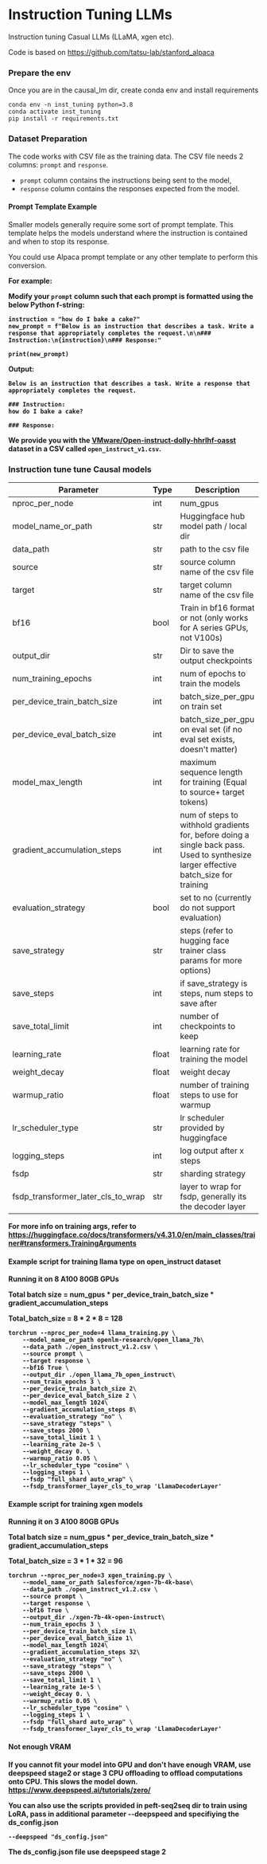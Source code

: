 # Instruction Tuning LLMs

Instruction tuning Casual LLMs (LLaMA, xgen etc). <br>

Code is based on https://github.com/tatsu-lab/stanford_alpaca

### Prepare the env
Once you are in the causal_lm dir, create conda env and install requirements
```
conda env -n inst_tuning python=3.8
conda activate inst_tuning
pip install -r requirements.txt
```


### Dataset Preparation

The code works with CSV file as the training data. The CSV file needs 2 columns: `prompt` and `response`.

- `prompt` column contains the instructions being sent to the model,
- `response` column contains the responses expected from the model.

#### Prompt Template Example

Smaller models generally require some sort of prompt template. This template helps the models understand where the instruction is contained and when to stop its response.

You could use Alpaca prompt template or any other template to perform this conversion.

<b> For example:

Modify your `prompt` column such that each prompt is formatted using the below Python f-string:

```
instruction = "how do I bake a cake?"
new_prompt = f"Below is an instruction that describes a task. Write a response that appropriately completes the request.\n\n### Instruction:\n{instruction}\n### Response:"

print(new_prompt)
```

Output:
```
Below is an instruction that describes a task. Write a response that appropriately completes the request.

### Instruction:
how do I bake a cake?

### Response:
```

We provide you with the [VMware/Open-instruct-dolly-hhrlhf-oasst](https://huggingface.co/datasets/VMware/open-instruct-v1-oasst-dolly-hhrlhf) dataset in a CSV called `open_instruct_v1.csv`.


### Instruction tune tune Causal models


| Parameter                            | Type   | Description                                                       |
|--------------------------------------|--------|-------------------------------------------------------------------|
| nproc_per_node                       | int    | num_gpus                                                          |
| model_name_or_path                   | str    | Huggingface hub model path / local dir                             |
| data_path                            | str    | path to the csv file                                              |
| source                               | str    | source column name of the csv file                                |
| target                               | str    | target column name of the csv file                                |
| bf16                                 | bool   | Train in bf16 format or not (only works for A series GPUs, not V100s) |
| output_dir                           | str    | Dir to save the output checkpoints                                |
| num_training_epochs                  | int    | num of epochs to train the models                                 |
| per_device_train_batch_size           | int    | batch_size_per_gpu on train set                                   |
| per_device_eval_batch_size            | int    | batch_size_per_gpu on eval set (if no eval set exists, doesn't matter) |
| model_max_length                     | int    | maximum sequence length for training (Equal to source+ target tokens) |
| gradient_accumulation_steps          | int    | num of steps to withhold gradients for, before doing a single back pass. Used to synthesize larger effective batch_size for training |
| evaluation_strategy                  | bool   | set to no (currently do not support evaluation)                   |
| save_strategy                        | str    | steps (refer to hugging face trainer class params for more options) |
| save_steps                           | int    | if save_strategy is steps, num steps to save after                 |
| save_total_limit                     | int    | number of checkpoints to keep                                     |
| learning_rate                        | float  | learning rate for training the model                              |
| weight_decay                         | float  | weight decay                                                      |
| warmup_ratio                         | float  | number of training steps to use for warmup                        |
| lr_scheduler_type                    | str    | lr scheduler provided by huggingface                              |
| logging_steps                        | int    | log output after x steps                                          |
| fsdp                                 | str    | sharding strategy                                                 |
| fsdp_transformer_later_cls_to_wrap   | str    |  layer to wrap for fsdp, generally its the decoder layer |

<b> For more info on training args, refer to https://huggingface.co/docs/transformers/v4.31.0/en/main_classes/trainer#transformers.TrainingArguments </b>

#### Example script for training llama type on open_instruct dataset

Running it on 8 A100 80GB GPUs

Total batch size = num_gpus * per_device_train_batch_size * gradient_accumulation_steps 

Total_batch_size = 8 * 2 * 8 = 128

```
torchrun --nproc_per_node=4 llama_training.py \
    --model_name_or_path openlm-research/open_llama_7b\
    --data_path ./open_instruct_v1.2.csv \
    --source prompt \
    --target response \
    --bf16 True \
    --output_dir ./open_llama_7b_open_instruct\
    --num_train_epochs 3 \
    --per_device_train_batch_size 2\
    --per_device_eval_batch_size 2 \
    --model_max_length 1024\
    --gradient_accumulation_steps 8\
    --evaluation_strategy "no" \
    --save_strategy "steps" \
    --save_steps 2000 \
    --save_total_limit 1 \
    --learning_rate 2e-5 \
    --weight_decay 0. \
    --warmup_ratio 0.05 \
    --lr_scheduler_type "cosine" \
    --logging_steps 1 \
    --fsdp "full_shard auto_wrap" \
    --fsdp_transformer_layer_cls_to_wrap 'LlamaDecoderLayer'
```

#### Example script for training xgen models

Running it on 3 A100 80GB GPUs

Total batch size = num_gpus * per_device_train_batch_size * gradient_accumulation_steps 

Total_batch_size = 3 * 1 * 32 = 96

```
torchrun --nproc_per_node=3 xgen_training.py \
    --model_name_or_path Salesforce/xgen-7b-4k-base\
    --data_path ./open_instruct_v1.2.csv \
    --source prompt \
    --target response \
    --bf16 True \
    --output_dir ./xgen-7b-4k-open-instruct\
    --num_train_epochs 3 \
    --per_device_train_batch_size 1\
    --per_device_eval_batch_size 1\
    --model_max_length 1024\
    --gradient_accumulation_steps 32\
    --evaluation_strategy "no" \
    --save_strategy "steps" \
    --save_steps 2000 \
    --save_total_limit 1 \
    --learning_rate 1e-5 \
    --weight_decay 0. \
    --warmup_ratio 0.05 \
    --lr_scheduler_type "cosine" \
    --logging_steps 1 \
    --fsdp "full_shard auto_wrap" \
    --fsdp_transformer_layer_cls_to_wrap 'LlamaDecoderLayer'
```

#### Not enough VRAM

If you cannot fit your model into GPU and don't have enough VRAM, use deepspeed stage2 or stage 3 CPU offloading to offload computations onto CPU. This slows the model down. 
https://www.deepspeed.ai/tutorials/zero/

You can also use the scripts provided in peft-seq2seq dir to train using LoRA, pass in additional parameter --deepspeed and specifiying the ds_config.json

```
--deepspeed "ds_config.json"
```

The ds_config.json file use deepspeed stage 2